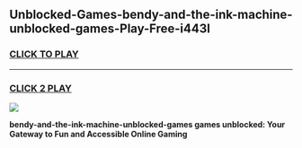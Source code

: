 
## Unblocked-Games-bendy-and-the-ink-machine-unblocked-games-Play-Free-i443l
<h3>
<a href="https://premium76.site?title=bendy-and-the-ink-machine-unblocked-games&ref=18A1">CLICK TO PLAY</a></h3>
<hr>

<h3>
<a href="https://premium76.site?title=bendy-and-the-ink-machine-unblocked-games&ref=18A1">CLICK 2 PLAY</a>
  
</h3>

<a href="https://premium76.site?title=bendy-and-the-ink-machine-unblocked-games&ref=18A1"><img src="https://clearcache.store/games.png"></a>


**bendy-and-the-ink-machine-unblocked-games games unblocked: Your Gateway to Fun and Accessible Online Gaming**
